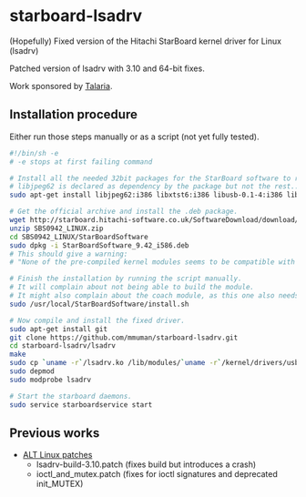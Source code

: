 starboard-lsadrv
================

(Hopefully) Fixed version of the Hitachi StarBoard kernel driver for Linux (lsadrv)

Patched version of lsadrv with 3.10 and 64-bit fixes.

Work sponsored by [Talaria](http://www.talaria.fr/).

Installation procedure
----------------------

Either run those steps manually or as a script (not yet fully tested).

```sh
#!/bin/sh -e
# -e stops at first failing command

# Install all the needed 32bit packages for the StarBoard software to run
# libjpeg62 is declared as dependency by the package but not the rest...
sudo apt-get install libjpeg62:i386 libxtst6:i386 libusb-0.1-4:i386 libstdc++6:i386 libfreetype6:i386 libsm6:i386 libglib2.0-0:i386 libxrender1:i386 libfontconfig1:i386 libqtgui4:i386

# Get the official archive and install the .deb package.
wget http://starboard.hitachi-software.co.uk/SoftwareDownload/download/Linux/SBS0942_LINUX.zip
unzip SBS0942_LINUX.zip
cd SBS0942_LINUX/StarBoardSoftware
sudo dpkg -i StarBoardSoftware_9.42_i586.deb
# This should give a warning:
# "None of the pre-compiled kernel modules seems to be compatible with your operating system."

# Finish the installation by running the script manually.
# It will complain about not being able to build the module.
# It might also complain about the coach module, as this one also needs fixing.
sudo /usr/local/StarBoardSoftware/install.sh

# Now compile and install the fixed driver.
sudo apt-get install git
git clone https://github.com/mmuman/starboard-lsadrv.git
cd starboard-lsadrv/lsadrv
make
sudo cp `uname -r`/lsadrv.ko /lib/modules/`uname -r`/kernel/drivers/usb/input/
sudo depmod
sudo modprobe lsadrv

# Start the starboard daemons.
sudo service starboardservice start
```

Previous works
--------------

* [ALT Linux patches](http://packages.altlinux.org/en/Sisyphus/srpms/kernel-modules-lsadrv-std-pae)
    * lsadrv-build-3.10.patch (fixes build but introduces a crash)
    * ioctl_and_mutex.patch (fixes for ioctl signatures and deprecated init_MUTEX)
